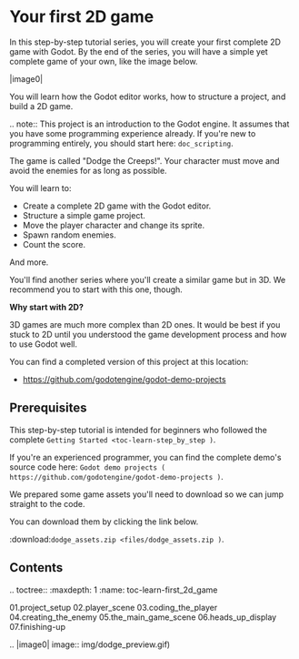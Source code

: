 

Your first 2D game
==================

In this step-by-step tutorial series, you will create your first complete 2D
game with Godot. By the end of the series, you will have a simple yet complete
game of your own, like the image below.

|image0|

You will learn how the Godot editor works, how to structure a project, and build
a 2D game.

.. note:: This project is an introduction to the Godot engine. It assumes that
          you have some programming experience already. If you're new to
          programming entirely, you should start here: `doc_scripting`.

The game is called "Dodge the Creeps!". Your character must move and avoid the
enemies for as long as possible. 

You will learn to:

- Create a complete 2D game with the Godot editor.
- Structure a simple game project.
- Move the player character and change its sprite.
- Spawn random enemies.
- Count the score.

And more.

You'll find another series where you'll create a similar game but in 3D. We
recommend you to start with this one, though.

**Why start with 2D?**

3D games are much more complex than 2D ones. It would be best if you stuck to 2D
until you understood the game development process and how to use Godot well.

You can find a completed version of this project at this location:

- https://github.com/godotengine/godot-demo-projects

Prerequisites
-------------

This step-by-step tutorial is intended for beginners who followed the complete
`Getting Started <toc-learn-step_by_step )`.

If you're an experienced programmer, you can find the complete demo's source
code here: `Godot demo projects
( https://github.com/godotengine/godot-demo-projects )`.

We prepared some game assets you'll need to download so we can jump straight to
the code.

You can download them by clicking the link below.

:download:`dodge_assets.zip <files/dodge_assets.zip )`.

Contents
--------

.. toctree::
   :maxdepth: 1
   :name: toc-learn-first_2d_game

   01.project_setup
   02.player_scene
   03.coding_the_player
   04.creating_the_enemy
   05.the_main_game_scene
   06.heads_up_display
   07.finishing-up

.. |image0| image:: img/dodge_preview.gif)
